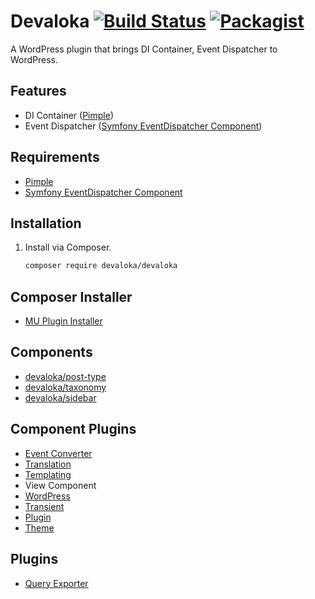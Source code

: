 # Devaloka [![Build Status](https://travis-ci.org/devaloka/devaloka.svg?branch=master)](https://travis-ci.org/devaloka/devaloka) [![Packagist](https://img.shields.io/packagist/v/devaloka/devaloka.svg)](https://packagist.org/packages/devaloka/devaloka)

A WordPress plugin that brings DI Container, Event Dispatcher to WordPress.

## Features

*   DI Container ([Pimple](https://github.com/silexphp/Pimple))
*   Event Dispatcher ([Symfony EventDispatcher Component](https://github.com/symfony/event-dispatcher))

## Requirements

*   [Pimple](https://github.com/silexphp/Pimple)
*   [Symfony EventDispatcher Component](https://github.com/symfony/event-dispatcher)

## Installation

1.  Install via Composer.

    ```sh
    composer require devaloka/devaloka
    ```

## Composer Installer

*   [MU Plugin Installer](https://github.com/devaloka/mu-plugin-installer)

## Components

*   [devaloka/post-type](https://github.com/devaloka/post-type)
*   [devaloka/taxonomy](https://github.com/devaloka/taxonomy)
*   [devaloka/sidebar](https://github.com/devaloka/sidebar)

## Component Plugins

*   [Event Converter](https://github.com/devaloka/devaloka-event-converter)
*   [Translation](https://github.com/devaloka/devaloka-translation)
*   [Templating](https://github.com/devaloka/devaloka-templating)
*   View Component
*   [WordPress](https://github.com/devaloka/devaloka-wp)
*   [Transient](https://github.com/devaloka/devaloka-transient)
*   [Plugin](https://github.com/devaloka/devaloka-plugin)
*   [Theme](https://github.com/devaloka/devaloka-theme)

## Plugins

*   [Query Exporter](https://github.com/devaloka/devaloka-query-exporter)
